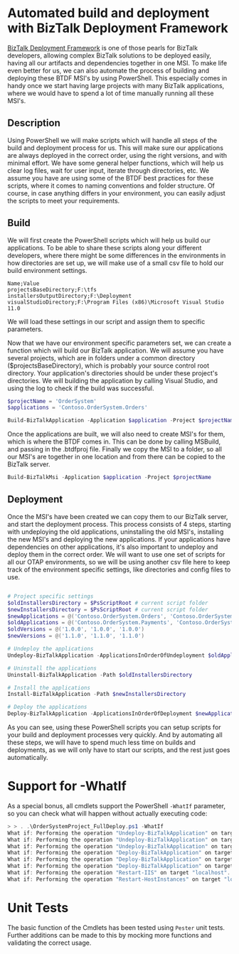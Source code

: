 # Automated build and deployment with BizTalk Deployment Framework
[BizTalk Deployment Framework](https://biztalkdeployment.codeplex.com/) is one of those pearls for BizTalk developers, allowing complex BizTalk solutions to be deployed easily, having all our artifacts and dependencies together in one MSI. To make life even better for us, we can also automate the process of building and deploying these BTDF MSI's by using PowerShell. This especially comes in handy once we start having large projects with many BizTalk applications, where we would have to spend a lot of time manually running all these MSI's.

## Description
Using PowerShell we will make scripts which will handle all steps of the build and deployment process for us. This will make sure our applications are always deployed in the correct order, using the right versions, and with minimal effort. We have some general helper functions, which will help us clear log files, wait for user input, iterate through directories, etc. We assume you have are using some of the BTDF best practices for these scripts, where it comes to naming conventions and folder structure. Of course, in case anything differs in your environment, you can easily adjust the scripts to meet your requirements.

## Build
We will first create the PowerShell scripts which will help us build our applications. To be able to share these scripts along your different developers, where there might be some differences in the environments in how directories are set up, we will make use of a small csv file to hold our build environment settings.

```
Name;Value 
projectsBaseDirectory;F:\tfs 
installersOutputDirectory;F:\Deployment 
visualStudioDirectory;F:\Program Files (x86)\Microsoft Visual Studio 11.0
```

We will load these settings in our script and assign them to specific parameters.

Now that we have our environment specific parameters set, we can create a function which will build our BizTalk application. We will assume you have several projects, which are in folders under a common directory ($projectsBaseDirectory), which is probably your source control root directory. Your application's directories should be under these project's directories. We will building the application by calling Visual Studio, and using the log to check if the build was successful.

```powershell
$projectName = 'OrderSystem'
$applications = 'Contoso.OrderSystem.Orders'

Build-BizTalkApplication -Application $application -Project $projectName
```

Once the applications are built, we will also need to create MSI's for them, which is where the BTDF comes in. This can be done by calling MSBuild, and passing in the .btdfproj file. Finally we copy the MSI to a folder, so all our MSI's are together in one location and from there can be copied to the BizTalk server.

```powershell
Build-BizTalkMsi -Application $application -Project $projectName
```

## Deployment
Once the MSI's have been created we can copy them to our BizTalk server, and start the deployment process. This process consists of 4 steps, starting with undeploying the old applications, uninstalling the old MSI's, installing the new MSI's and deploying the new applications. If your applications have dependencies on other applications, it's also important to undeploy and deploy them in the correct order. We will want to use one set of scripts for all our OTAP environments, so we will be using another csv file here to keep track of the environment specific settings, like directories and config files to use.

```powershell

# Project specific settings
$oldInstallersDirectory = $PsScriptRoot # current script folder
$newInstallersDirectory = $PsScriptRoot # current script folder
$newApplications = @('Contoso.OrderSystem.Orders', 'Contoso.OrderSystem.Invoices', 'Contoso.OrderSystem.Payments')
$oldApplications = @('Contoso.OrderSystem.Payments', 'Contoso.OrderSystem.Invoices', 'Contoso.OrderSystem.Orders')
$oldVersions = @('1.0.0', '1.0.0', '1.0.0')
$newVersions = @('1.1.0', '1.1.0', '1.1.0')

# Undeploy the applications
Undeploy-BizTalkApplication -ApplicationsInOrderOfUndeployment $oldApplications -Versions $oldVersions

# Uninstall the applications
Uninstall-BizTalkApplication -Path $oldInstallersDirectory

# Install the applications
Install-BizTalkApplication -Path $newInstallersDirectory

# Deploy the applications
Deploy-BizTalkApplication -ApplicationsInOrderOfDeployment $newApplications -Versions $newVersions -ScriptsDirectory $newInstallersDirectory
```

As you can see, using these PowerShell scripts you can setup scripts for your build and deployment processes very quickly. And by automating all these steps, we will have to spend much less time on builds and deployments, as we will only have to start our scripts, and the rest just goes automatically.

# Support for -WhatIf

As a special bonus, all cmdlets support the PowerShell `-WhatIf` parameter, so you can check what will happen without actually executing code:

```PowerShell
> > . .\OrderSystemProject_FullDeploy.ps1 -WhatIf
What if: Performing the operation "Undeploy-BizTalkApplication" on target "Contoso.OrderSystem.Payments (1.0.0)".
What if: Performing the operation "Undeploy-BizTalkApplication" on target "Contoso.OrderSystem.Invoices (1.0.0)".
What if: Performing the operation "Undeploy-BizTalkApplication" on target "Contoso.OrderSystem.Orders (1.0.0)".
What if: Performing the operation "Deploy-BizTalkApplication" on target "Contoso.OrderSystem.Orders (1.1.0)".
What if: Performing the operation "Deploy-BizTalkApplication" on target "Contoso.OrderSystem.Invoices (1.1.0)".
What if: Performing the operation "Deploy-BizTalkApplication" on target "Contoso.OrderSystem.Payments (1.1.0)".
What if: Performing the operation "Restart-IIS" on target "localhost".
What if: Performing the operation "Restart-HostInstances" on target "localhost".
```

# Unit Tests

The basic function of the Cmdlets has been tested using `Pester` unit tests. Further additions can be made to this by mocking more functions and validating the correct usage.

